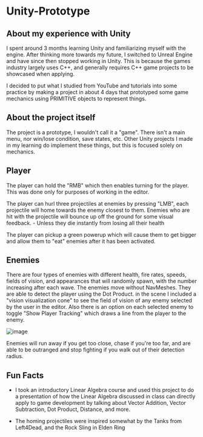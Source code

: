 # Unity-Prototype

## About my experience with Unity
I spent around 3 months learning Unity and familiarizing myself with the engine. After thinking more towards my future, I switched to Unreal Engine and have since then stopped working in Unity. This is because the games industry largely uses C++, and generally requires C++ game projects to be showcased when applying.

I decided to put what I studied from YouTube and tutorials into some practice by making a project in about 4 days that prototyped some game mechanics using PRIMITIVE objects to represent things.


## About the project itself

The project is a prototype, I wouldn't call it a "game". There isn't a main menu, nor win/lose condition, save states, etc. Other Unity projects I made in my learning do implement these things, but this is focused solely on mechanics.

## Player

The player can hold the "RMB" which then enables turning for the player. This was done only for purposes of working in the editor.

The player can hurl three projectiles at enemies by pressing "LMB", each projectile will home towards the enemy closest to them. Enemies who are hit with the projectile will bounce up off the ground for some visual feedback. - Unless they die instantly from losing all their health

The player can pickup a green powerup which will cause them to get bigger and allow them to  "eat" enemies after it has been activated.



## Enemies

There are four types of enemies with different health, fire rates, speeds, fields of vision, and appearances that will randomly spawn, with the number increasing after each wave.
The enemies move without NavMeshes. They are able to detect the player using the Dot Product. in the scene I included a "vision visualization cone" to see the field of vision of any enemy selected by the user in the editor. Also there is an option on each selected enemy to toggle "Show Player Tracking" which draws a line from the player to the enemy.

![image](https://user-images.githubusercontent.com/103400445/198081116-7cb93945-bcd5-4ee3-bc57-cb76e1d552fe.png)

Enemies will run away if you get too close, chase if you're too far, and are able to be outranged and stop fighting if you walk out of their detection radius.


## Fun Facts

- I took an introductory Linear Algebra course and used this project to do a presentation of how  the Linear Algebra discussed in class can directly apply to game development by talking about Vector Addition, Vector Subtraction, Dot Product, Distance, and more.

- The homing projectiles were inspired somewhat by the Tanks from Left4Dead, and the Rock Sling in Elden Ring
